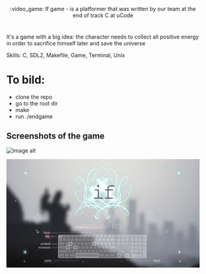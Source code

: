 <p align="center"> :video_game: If game - is a platformer that was written by our team at the end of track C at uCode</p>

#  

It's a game with a big idea:
the character needs to collect all positive energy in order
to sacrifice himself later and save the universe

Skills: C, SDL2, Makefile, Game, Terminal, Unix


# To bild:
- clone the repo
- go to the root dir
- make
- run ./endgame


## Screenshots of the game
![Image alt](https://github.com/dufrane/endGame/blob/master/endGame/raw/master/.git_images/screenshot1.png)


<a href="https://github.com/dufrane/endGame" target="_blank">
  <img src="https://github.com/dufrane/endGame/blob/master/.git_images/screenshot1.png?raw=true">
</a>
<!--<a href="https://github.com/dufrane/endGame" target="_blank">-->
<!--  <img src="https://github.com/dufrane/endGame/.git_images/screenshot2.png?raw=true">-->
<!--</a>-->
<!--<a href="https://github.com/dufrane/endGame" target="_blank">-->
<!--  <img src="https://github.com/dufrane/endGame/.git_images/screenshot3.png?raw=true">-->
<!--</a>-->

